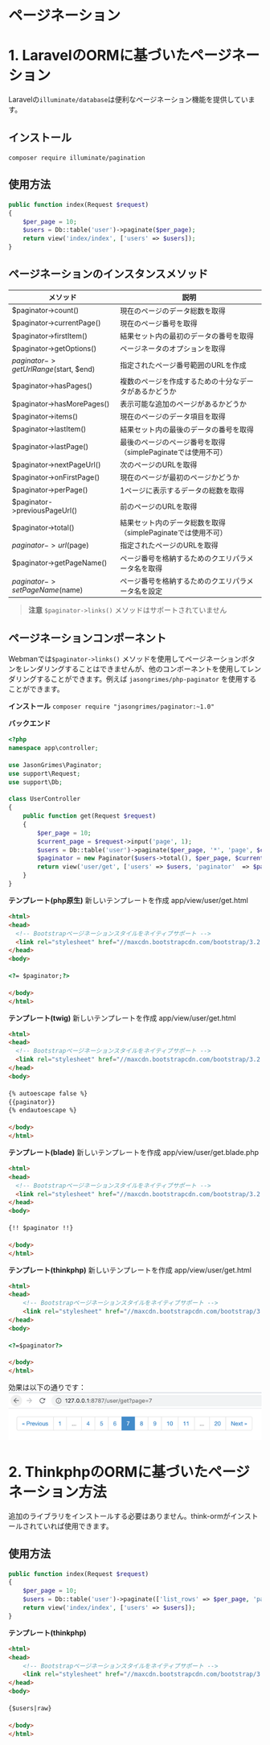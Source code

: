 # ページネーション

# 1. LaravelのORMに基づいたページネーション
Laravelの`illuminate/database`は便利なページネーション機能を提供しています。

## インストール
`composer require illuminate/pagination`

## 使用方法
```php
public function index(Request $request)
{
    $per_page = 10;
    $users = Db::table('user')->paginate($per_page);
    return view('index/index', ['users' => $users]);
}
```

## ページネーションのインスタンスメソッド
|  メソッド   | 説明  |
|  ----  |-----|
|$paginator->count()|現在のページのデータ総数を取得|
|$paginator->currentPage()|現在のページ番号を取得|
|$paginator->firstItem()|結果セット内の最初のデータの番号を取得|
|$paginator->getOptions()|ページネータのオプションを取得|
|$paginator->getUrlRange($start, $end)|指定されたページ番号範囲のURLを作成|
|$paginator->hasPages()|複数のページを作成するための十分なデータがあるかどうか|
|$paginator->hasMorePages()|表示可能な追加のページがあるかどうか|
|$paginator->items()|現在のページのデータ項目を取得|
|$paginator->lastItem()|結果セット内の最後のデータの番号を取得|
|$paginator->lastPage()|最後のページのページ番号を取得（simplePaginateでは使用不可）|
|$paginator->nextPageUrl()|次のページのURLを取得|
|$paginator->onFirstPage()|現在のページが最初のページかどうか|
|$paginator->perPage()|1ページに表示するデータの総数を取得|
|$paginator->previousPageUrl()|前のページのURLを取得|
|$paginator->total()|結果セット内のデータ総数を取得（simplePaginateでは使用不可）|
|$paginator->url($page)|指定されたページのURLを取得|
|$paginator->getPageName()|ページ番号を格納するためのクエリパラメータ名を取得|
|$paginator->setPageName($name)|ページ番号を格納するためのクエリパラメータ名を設定|

> **注意**
> `$paginator->links()` メソッドはサポートされていません

## ページネーションコンポーネント
Webmanでは`$paginator->links()` メソッドを使用してページネーションボタンをレンダリングすることはできませんが、他のコンポーネントを使用してレンダリングすることができます。例えば `jasongrimes/php-paginator` を使用することができます。

**インストール**
`composer require "jasongrimes/paginator:~1.0"`

**バックエンド**
```php
<?php
namespace app\controller;

use JasonGrimes\Paginator;
use support\Request;
use support\Db;

class UserController
{
    public function get(Request $request)
    {
        $per_page = 10;
        $current_page = $request->input('page', 1);
        $users = Db::table('user')->paginate($per_page, '*', 'page', $current_page);
        $paginator = new Paginator($users->total(), $per_page, $current_page, '/user/get?page=(:num)');
        return view('user/get', ['users' => $users, 'paginator'  => $paginator]);
    }
}
```

**テンプレート(php原生)**
新しいテンプレートを作成 app/view/user/get.html
```html
<html>
<head>
  <!-- Bootstrapページネーションスタイルをネイティブサポート -->
  <link rel="stylesheet" href="//maxcdn.bootstrapcdn.com/bootstrap/3.2.0/css/bootstrap.min.css">
</head>
<body>

<?= $paginator;?>

</body>
</html>
```

**テンプレート(twig)**
新しいテンプレートを作成 app/view/user/get.html
```html
<html>
<head>
  <!-- Bootstrapページネーションスタイルをネイティブサポート -->
  <link rel="stylesheet" href="//maxcdn.bootstrapcdn.com/bootstrap/3.2.0/css/bootstrap.min.css">
</head>
<body>

{% autoescape false %}
{{paginator}}
{% endautoescape %}

</body>
</html>
```

**テンプレート(blade)**
新しいテンプレートを作成 app/view/user/get.blade.php
```html
<html>
<head>
  <!-- Bootstrapページネーションスタイルをネイティブサポート -->
  <link rel="stylesheet" href="//maxcdn.bootstrapcdn.com/bootstrap/3.2.0/css/bootstrap.min.css">
</head>
<body>

{!! $paginator !!}

</body>
</html>
```

**テンプレート(thinkphp)**
新しいテンプレートを作成 app/view/user/get.html
```html
<html>
<head>
    <!-- Bootstrapページネーションスタイルをネイティブサポート -->
    <link rel="stylesheet" href="//maxcdn.bootstrapcdn.com/bootstrap/3.2.0/css/bootstrap.min.css">
</head>
<body>

<?=$paginator?>

</body>
</html>
```

効果は以下の通りです：
![](../../assets/img/paginator.png)

# 2. ThinkphpのORMに基づいたページネーション方法
追加のライブラリをインストールする必要はありません。think-ormがインストールされていれば使用できます。

## 使用方法
```php
public function index(Request $request)
{
    $per_page = 10;
    $users = Db::table('user')->paginate(['list_rows' => $per_page, 'page' => $request->get('page', 1), 'path' => $request->path()]);
    return view('index/index', ['users' => $users]);
}
```

**テンプレート(thinkphp)**
```html
<html>
<head>
    <!-- Bootstrapページネーションスタイルをネイティブサポート -->
    <link rel="stylesheet" href="//maxcdn.bootstrapcdn.com/bootstrap/3.2.0/css/bootstrap.min.css">
</head>
<body>

{$users|raw}

</body>
</html>
```
